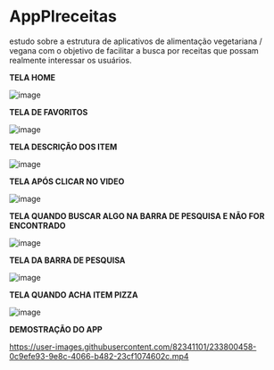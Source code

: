 # AppPlreceitas
estudo sobre a estrutura de aplicativos de alimentação vegetariana / vegana com o objetivo de facilitar a busca por receitas que possam realmente interessar os usuários.

**TELA HOME**

![image](https://user-images.githubusercontent.com/82341101/233800239-cba04542-f3fd-4540-be84-67a4da9696a3.png)

**TELA DE FAVORITOS**

![image](https://user-images.githubusercontent.com/82341101/233800297-76d9e365-358b-47e3-a257-e05b2b35e4fb.png)


**TELA DESCRIÇÃO DOS ITEM**

![image](https://user-images.githubusercontent.com/82341101/233800332-0d78d73b-ca55-4721-a147-6889e4e2892d.png)


**TELA APÓS CLICAR NO VIDEO**


![image](https://user-images.githubusercontent.com/82341101/233800343-8d1f4ef0-29b8-4361-bdd0-8732ab59d2c1.png)


**TELA QUANDO BUSCAR ALGO NA BARRA DE PESQUISA E NÃO FOR ENCONTRADO**

![image](https://user-images.githubusercontent.com/82341101/233800370-34e33b38-227a-4f4b-a2a9-87cd92a577ca.png)

**TELA DA BARRA DE PESQUISA**

![image](https://user-images.githubusercontent.com/82341101/233800394-fa4a70a9-ba55-4a6a-97a5-35d826234167.png)


**TELA QUANDO ACHA  ITEM PIZZA**

![image](https://user-images.githubusercontent.com/82341101/233800422-04aad600-0288-4fc9-b588-f2d1a2091115.png)




**DEMOSTRAÇÃO DO APP**


https://user-images.githubusercontent.com/82341101/233800458-0c9efe93-9e8c-4066-b482-23cf1074602c.mp4


